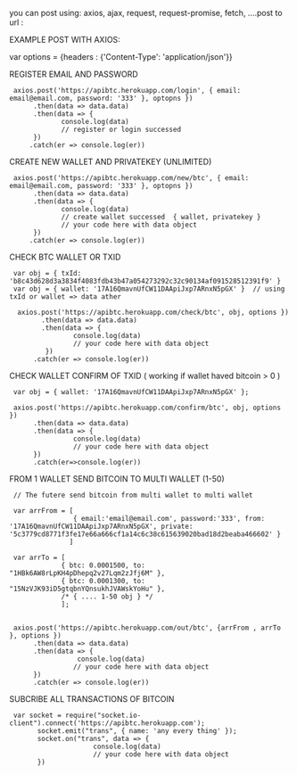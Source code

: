 



you can post using: axios, ajax, request, request-promise, fetch, ....post to url :

EXAMPLE POST WITH AXIOS:


var options = {headers : {'Content-Type': 'application/json'}}

REGISTER EMAIL AND PASSWORD

     axios.post('https://apibtc.herokuapp.com/login', { email: email@email.com, password: '333' }, optopns })
          .then(data => data.data)
          .then(data => {
                 console.log(data)
                 // register or login successed
          })
         .catch(er => console.log(er))
    
    
    

CREATE NEW WALLET AND PRIVATEKEY (UNLIMITED)

     axios.post('https://apibtc.herokuapp.com/new/btc', { email: email@email.com, password: '333' }, optopns })
          .then(data => data.data)
          .then(data => {
                 console.log(data)
                 // create wallet successed  { wallet, privatekey }
                 // your code here with data object
          })
         .catch(er => console.log(er))
    
    
    






CHECK BTC WALLET OR TXID 


     var obj = { txId: 'b8c43d628d3a3834f4083fdb43b47a054273292c32c90134af091528512391f9' }
     var obj = { wallet: '17A16QmavnUfCW11DAApiJxp7ARnxN5pGX' }  // using txId or wallet => data ather

      axios.post('https://apibtc.herokuapp.com/check/btc', obj, options })
            .then(data => data.data)
            .then(data => {
                    console.log(data)
                    // your code here with data object
             })
          .catch(er => console.log(er))
          
          
          
          
          






CHECK WALLET CONFIRM OF TXID ( working if wallet haved bitcoin > 0 )

     var obj = { wallet: '17A16QmavnUfCW11DAApiJxp7ARnxN5pGX' };

     axios.post('https://apibtc.herokuapp.com/confirm/btc', obj, options })
          .then(data => data.data)
          .then(data => {
                    console.log(data)
                    // your code here with data object
          })
          .catch(er=>console.log(er))
          
          
          






FROM 1 WALLET SEND BITCOIN TO MULTI WALLET (1-50)
     
     // The futere send bitcoin from multi wallet to multi wallet
     
     var arrFrom = [
                    { email:'email@email.com', password:'333', from: '17A16QmavnUfCW11DAApiJxp7ARnxN5pGX', private: '5c3779cd8771f3fe17e66a666cf1a14c6c38c615639020bad18d2beaba466602' }
                   ]
     
     var arrTo = [
                 { btc: 0.0001500, to: "1HBk6AW8rLpKH4pDhepq2v27Lqm2zJfj6M" },
                 { btc: 0.0001300, to: "15NzVJK93iD5gtqbnYQnsukhJVAWskYoHu" },
                 /* { .... 1-50 obj } */
                 ];


     axios.post('https://apibtc.herokuapp.com/out/btc', {arrFrom , arrTo }, options })
          .then(data => data.data)
          .then(data => {
                     console.log(data)
                    // your code here with data object
          })
          .catch(er => console.log(er))








SUBCRIBE ALL TRANSACTIONS OF BITCOIN
     
     var socket = require("socket.io-client").connect('https://apibtc.herokuapp.com');
           socket.emit("trans", { name: 'any every thing' });
           socket.on("trans", data => { 
                         console.log(data)
                         // your code here with data object
           })
      
      
      
      
      
